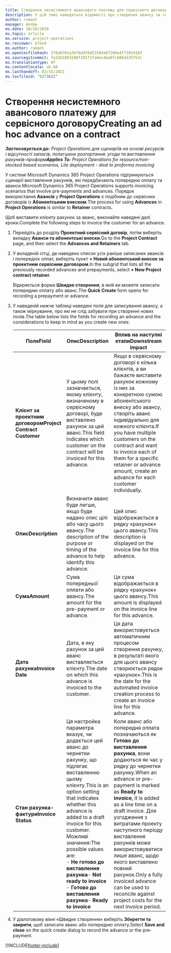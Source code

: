 ```yaml
---
title: Створення несистемного авансового платежу для сервісного договору
description: У цій темі наводяться відомості про створення авансу за сервісним договором у разі необхідності.
author: rumant
manager: Annbe
ms.date: 10/26/2020
ms.topic: article
ms.service: project-operations
ms.reviewer: kfend
ms.author: rumant
ms.openlocfilehash: 2f0a6391a3bf6dd39d21504a6f286e4ff1954183
ms.sourcegitcommit: fa32b1893286f20271fa4ec4be8fc68bd135f53c
ms.translationtype: HT
ms.contentlocale: uk-UA
ms.lasthandoff: 02/15/2021
ms.locfileid: "5273622"
---
```

# <a name="creating-an-ad-hoc-advance-on-a-contract"></a><span data-ttu-id="95854-103">Створення несистемного авансового платежу для сервісного договору</span><span class="sxs-lookup"><span data-stu-id="95854-103">Creating an ad hoc advance on a contract</span></span>

<span data-ttu-id="95854-104">_**Застосовується до:** Project Operations для сценаріїв на основі ресурсів і відсутності запасів, полегшене розгортання: угоди та виставлення рахунків-проформ_</span><span class="sxs-lookup"><span data-stu-id="95854-104">_**Applies To:** Project Operations for resource/non-stocked based scenarios, Lite deployment - deal to proforma invoicing_</span></span>

<span data-ttu-id="95854-105">У системі Microsoft Dynamics 365 Project Operations підтримуються сценарії виставлення рахунків, які передбачають попередню оплату та аванси.</span><span class="sxs-lookup"><span data-stu-id="95854-105">Microsoft Dynamics 365 Project Operations supports invoicing scenarios that involve pre-payments and advances.</span></span> <span data-ttu-id="95854-106">Порядок використання **Авансів** у **Project Operations** є подібним до сервісних договорів із **Абонентським внеском**.</span><span class="sxs-lookup"><span data-stu-id="95854-106">The process for using **Advances** in **Project Operations** is similar to **Retainer** contracts.</span></span> 

<span data-ttu-id="95854-107">Щоб виставити клієнту рахунок за аванс, виконайте наведені далі кроки.</span><span class="sxs-lookup"><span data-stu-id="95854-107">Complete the following steps to invoice the customer for an advance.</span></span>

1. <span data-ttu-id="95854-108">Перейдіть до розділу **Проектний сервісний договір**, потім виберіть вкладку **Аванси та абонентські внески**.</span><span class="sxs-lookup"><span data-stu-id="95854-108">Go to the **Project Contract** page, and then select the **Advances and Retainers** tab.</span></span>
2. <span data-ttu-id="95854-109">У вкладеній сітці, де наведено список усіх раніше записаних авансів і попередніх оплат, виберіть пункт **+ Новий абонентський внесок за проектним сервісним договором**.</span><span class="sxs-lookup"><span data-stu-id="95854-109">In the subgrid that lists all the previously recorded advances and prepayments, select **+ New Project contract retainer**.</span></span> 

    <span data-ttu-id="95854-110">Відкриється форма **Швидке створення**, в якій ви можете записати попередню оплату або аванс.</span><span class="sxs-lookup"><span data-stu-id="95854-110">The **Quick Create** form opens for recording a prepayment or advance.</span></span>
    
3. <span data-ttu-id="95854-111">У наведеній нижче таблиці наведені поля для записування авансу, а також міркування, про які не слід забувати при створенні нових полів.</span><span class="sxs-lookup"><span data-stu-id="95854-111">The table below lists the fields for recording an advance and the considerations to keep in mind as you create new ones:</span></span>

    | <span data-ttu-id="95854-112">Поле</span><span class="sxs-lookup"><span data-stu-id="95854-112">Field</span></span> | <span data-ttu-id="95854-113">Опис</span><span class="sxs-lookup"><span data-stu-id="95854-113">Description</span></span> | <span data-ttu-id="95854-114">Вплив на наступні етапи</span><span class="sxs-lookup"><span data-stu-id="95854-114">Downstream impact</span></span> |
    | --- | --- | --- |
    | <span data-ttu-id="95854-115">**Клієнт за проектним договором**</span><span class="sxs-lookup"><span data-stu-id="95854-115">**Project Contract Customer**</span></span> | <span data-ttu-id="95854-116">У цьому полі зазначається, якому клієнту, визначеному в сервісному договорі, буде виставлено рахунок за цей аванс.</span><span class="sxs-lookup"><span data-stu-id="95854-116">This field indicates which customer on the contract will be invoiced for this advance.</span></span> | <span data-ttu-id="95854-117">Якщо в сервісному договорі є кілька клієнтів, а ви бажаєте виставити рахунок кожному із них за конкретною сумою абонентського внеску або авансу, створіть аванс індивідуально для кожного клієнта.</span><span class="sxs-lookup"><span data-stu-id="95854-117">If you have multiple customers on the contract and want to invoice each of them for a specific retainer or advance amount, create an advance for each customer individually.</span></span> |
    | <span data-ttu-id="95854-118">**Опис**</span><span class="sxs-lookup"><span data-stu-id="95854-118">**Description**</span></span> | <span data-ttu-id="95854-119">Визначити аванс буде легше, якщо буде надано опис цілі або часу цього авансу.</span><span class="sxs-lookup"><span data-stu-id="95854-119">The description of the purpose or timing of the advance to help identify this advance.</span></span> | <span data-ttu-id="95854-120">Цей опис відображається в рядку «рахунок» цього авансу.</span><span class="sxs-lookup"><span data-stu-id="95854-120">This description is displayed on the invoice line for this advance.</span></span> |
    | <span data-ttu-id="95854-121">**Сума**</span><span class="sxs-lookup"><span data-stu-id="95854-121">**Amount**</span></span> | <span data-ttu-id="95854-122">Сума попередньої оплати або авансу.</span><span class="sxs-lookup"><span data-stu-id="95854-122">The amount for the pre-payment or advance.</span></span> | <span data-ttu-id="95854-123">Ця сума відображається в рядку «рахунок» цього авансу.</span><span class="sxs-lookup"><span data-stu-id="95854-123">This amount is displayed on the invoice line for this advance.</span></span> |
    | <span data-ttu-id="95854-124">**Дата рахунка**</span><span class="sxs-lookup"><span data-stu-id="95854-124">**Invoice Date**</span></span> | <span data-ttu-id="95854-125">Дата, в яку рахунок за цей аванс виставляється клієнту.</span><span class="sxs-lookup"><span data-stu-id="95854-125">The date on which this advance is invoiced to the customer.</span></span> | <span data-ttu-id="95854-126">Ця дата використовується автоматичним процесом створення рахунку, в результаті якого для цього авансу створюється рядок «рахунок».</span><span class="sxs-lookup"><span data-stu-id="95854-126">This is the date for the automated invoice creation process to create an invoice line for this advance.</span></span> |
    | <span data-ttu-id="95854-127">**Стан рахунка-фактури**</span><span class="sxs-lookup"><span data-stu-id="95854-127">**Invoice Status**</span></span> | <span data-ttu-id="95854-128">Ця настройка параметра вказує, чи додається цей аванс до чернетки рахунку, що підлягає виставленню цьому клієнту.</span><span class="sxs-lookup"><span data-stu-id="95854-128">This is an option setting that indicates whether this advance is added to a draft invoice for this customer.</span></span> <span data-ttu-id="95854-129">Можливі значення:</span><span class="sxs-lookup"><span data-stu-id="95854-129">The possible values are:</span></span></br><span data-ttu-id="95854-130">- **Не готово до виставлення рахунка**</span><span class="sxs-lookup"><span data-stu-id="95854-130">- **Not ready to invoice**</span></span></br><span data-ttu-id="95854-131">- **Готово до виставлення рахунка**</span><span class="sxs-lookup"><span data-stu-id="95854-131">- **Ready to invoice**</span></span> | <span data-ttu-id="95854-132">Коли аванс або попередня оплата позначаються як **Готово до виставлення рахунка**, вони додаються як час у рядку до чернетки рахунку.</span><span class="sxs-lookup"><span data-stu-id="95854-132">When an advance or pre-payment is marked as **Ready to invoice**, it is added as a line time on a draft invoice.</span></span> <span data-ttu-id="95854-133">Для узгодження з витратами проекту наступного періоду виставлення рахунків може використовуватися лише аванс, щодо якого виставлено повний рахунок.</span><span class="sxs-lookup"><span data-stu-id="95854-133">Only a fully invoiced advance can be used to reconcile against project costs for the next invoice period.</span></span> |

4. <span data-ttu-id="95854-134">У діалоговому вікні «Швидке створення» виберіть **Зберегти та закрити**, щоб записати аванс або попередню оплату.</span><span class="sxs-lookup"><span data-stu-id="95854-134">Select **Save and close** on the quick create dialog to record the advance or the pre-payment.</span></span>


[!INCLUDE[footer-include](../../includes/footer-banner.md)]